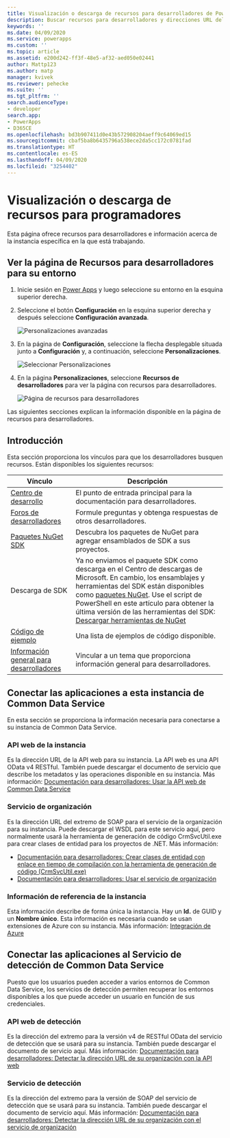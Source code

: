 ```yaml
---
title: Visualización o descarga de recursos para desarrolladores de Power Apps y Common Data Service | MicrosoftDocs
description: Buscar recursos para desarrolladores y direcciones URL del extremo de servicio para Power Apps y Common Data Service
keywords: ''
ms.date: 04/09/2020
ms.service: powerapps
ms.custom: ''
ms.topic: article
ms.assetid: e200d242-ff3f-48e5-af32-aed050e02441
author: Mattp123
ms.author: matp
manager: kvivek
ms.reviewer: pehecke
ms.suite: ''
ms.tgt_pltfrm: ''
search.audienceType:
- developer
search.app:
- PowerApps
- D365CE
ms.openlocfilehash: bd3b907411d0e43b572908204aeff9c64069ed15
ms.sourcegitcommit: cbaf5ba8b6435796a538ece2da5cc172c0781fad
ms.translationtype: HT
ms.contentlocale: es-ES
ms.lasthandoff: 04/09/2020
ms.locfileid: "3254402"
---
```

# <a name="view-or-download-developer-resources"></a>Visualización o descarga de recursos para programadores

Esta página ofrece recursos para desarrolladores e información acerca de la instancia específica en la que está trabajando. 

## <a name="view-the-developer-resources-page-for-your-environment"></a>Ver la página de Recursos para desarrolladores para su entorno

1. Inicie sesión en [Power Apps](https://make.powerapps.com) y luego seleccione su entorno en la esquina superior derecha.

1. Seleccione el botón **Configuración** en la esquina superior derecha y después seleccione **Configuración avanzada**.

    ![Personalizaciones avanzadas](media/advanced-customizations-menu.png)

1. En la página de **Configuración**, seleccione la flecha desplegable situada junto a **Configuración** y, a continuación, seleccione **Personalizaciones**.

    ![Seleccionar Personalizaciones](media/dev-customization.png)

1. En la página **Personalizaciones**, seleccione **Recursos de desarrolladores** para ver la página con recursos para desarrolladores.

    ![Página de recursos para desarrolladores](media/developer-resources-page.png)

Las siguientes secciones explican la información disponible en la página de recursos para desarrolladores.

## <a name="getting-started"></a>Introducción 

Esta sección proporciona los vínculos para que los desarrolladores busquen recursos. Están disponibles los siguientes recursos:


|Vínculo |Descripción|
|---------|---------|
|[Centro de desarrollo](https://go.microsoft.com/fwlink/?LinkId=551006)|El punto de entrada principal para la documentación para desarrolladores.|
|[Foros de desarrolladores](https://go.microsoft.com/fwlink/?LinkId=550993)|Formule preguntas y obtenga respuestas de otros desarrolladores.|
|[Paquetes NuGet SDK](https://go.microsoft.com/fwlink/?LinkId=550994)|Descubra los paquetes de NuGet para agregar ensamblados de SDK a sus proyectos.|
|Descarga de SDK|Ya no enviamos el paquete SDK como descarga en el Centro de descargas de Microsoft. En cambio, los ensamblajes y herramientas del SDK están disponibles como [paquetes NuGet](https://go.microsoft.com/fwlink/?LinkId=550994). Use el script de PowerShell en este artículo para obtener la última versión de las herramientas del SDK: [Descargar herramientas de NuGet](https://docs.microsoft.com/powerapps/developer/common-data-service/download-tools-nuget)|
|[Código de ejemplo](https://go.microsoft.com/fwlink/?LinkId=553007)|Una lista de ejemplos de código disponible.|
|[Información general para desarrolladores](https://go.microsoft.com/fwlink/?LinkId=550995)|Vincular a un tema que proporciona información general para desarrolladores.|


## <a name="connect-your-apps-to-this-instance-of-common-data-service"></a>Conectar las aplicaciones a esta instancia de Common Data Service

En esta sección se proporciona la información necesaria para conectarse a su instancia de Common Data Service.

### <a name="instance-web-api"></a>API web de la instancia

Es la dirección URL de la API web para su instancia. La API web es una API OData v4 RESTful. También puede descargar el documento de servicio que describe los metadatos y las operaciones disponible en su instancia. Más información: [Documentación para desarrolladores: Usar la API web de Common Data Service](/powerapps/developer/common-data-service/webapi/overview)

### <a name="organization-service"></a>Servicio de organización

Es la dirección URL del extremo de SOAP para el servicio de la organización para su instancia.
Puede descargar el WSDL para este servicio aquí, pero normalmente usará la herramienta de generación de código CrmSvcUtil.exe para crear clases de entidad para los proyectos de .NET. Más información: 
- [Documentación para desarrolladores: Crear clases de entidad con enlace en tiempo de compilación con la herramienta de generación de código (CrmSvcUtil.exe)](/powerapps/developer/common-data-service/org-service/generate-early-bound-classes)
- [Documentación para desarrolladores: Usar el servicio de organización](/powerapps/developer/common-data-service/org-service/overview)

### <a name="instance-reference-information"></a>Información de referencia de la instancia

Esta información describe de forma única la instancia. Hay un **Id.** de GUID y un **Nombre único**.
Esta información es necesaria cuando se usan extensiones de Azure con su instancia.
Más información: [Integración de Azure](/powerapps/developer/common-data-service/azure-integration)

## <a name="connect-your-apps-to-the-common-data-service-discovery-service"></a>Conectar las aplicaciones al Servicio de detección de Common Data Service

Puesto que los usuarios pueden acceder a varios entornos de Common Data Service, los servicios de detección permiten recuperar los entornos disponibles a los que puede acceder un usuario en función de sus credenciales.

### <a name="discovery-web-api"></a>API web de detección

Es la dirección del extremo para la versión v4 de RESTful OData del servicio de detección que se usará para su instancia. También puede descargar el documento de servicio aquí.
Más información: [Documentación para desarrolladores: Detectar la dirección URL de su organización con la API web](/powerapps/developer/common-data-service/webapi/discover-url-organization-web-api)


### <a name="discovery-service"></a>Servicio de detección

Es la dirección del extremo para la versión de SOAP del servicio de detección que se usará para su instancia. También puede descargar el documento de servicio aquí.
Más información: [Documentación para desarrolladores: Detectar la dirección URL de su organización con el servicio de organización](/powerapps/developer/common-data-service/org-service/discovery-service)
  
  

